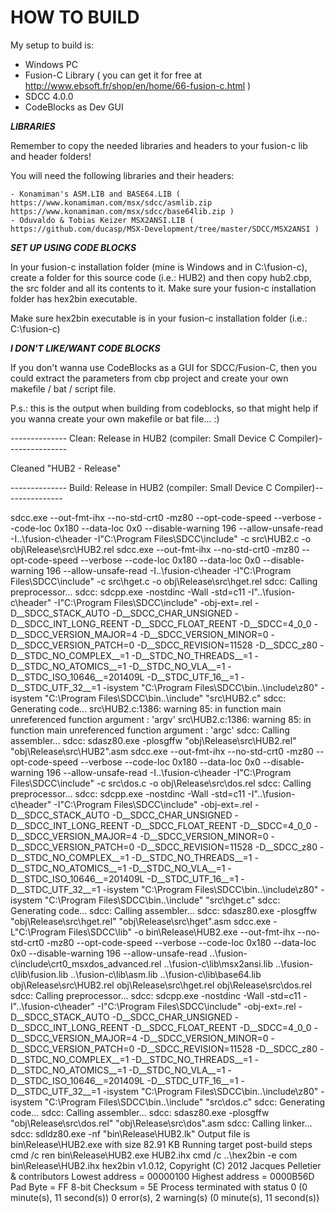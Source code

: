 # HOW TO BUILD

My setup to build is:

- Windows PC
- Fusion-C Library ( you can get it for free at http://www.ebsoft.fr/shop/en/home/66-fusion-c.html )
- SDCC 4.0.0
- CodeBlocks as Dev GUI

***LIBRARIES***

Remember to copy the needed libraries and headers to your fusion-c lib and header folders!

You will need the following libraries and their headers:

	- Konamiman's ASM.LIB and BASE64.LIB ( https://www.konamiman.com/msx/sdcc/asmlib.zip https://www.konamiman.com/msx/sdcc/base64lib.zip )
	- Oduvaldo & Tobias Keizer MSX2ANSI.LIB ( https://github.com/ducasp/MSX-Development/tree/master/SDCC/MSX2ANSI )

***SET UP USING CODE BLOCKS***

In your fusion-c installation folder (mine is Windows and in C:\fusion-c), create a folder for this 
source code (i.e.: HUB2) and then copy hub2.cbp, the src folder and all its contents to it. Make 
sure your fusion-c installation folder has hex2bin executable. 

Make sure hex2bin executable is in your fusion-c installation folder (i.e.: C:\fusion-c)

***I DON'T LIKE/WANT CODE BLOCKS***

If you don't wanna use CodeBlocks as a GUI for SDCC/Fusion-C, then you could extract the parameters 
from cbp project and create your own makefile / bat / script file.

P.s.: this is the output when building from codeblocks, so that might help if you wanna create your own 
makefile or bat file... :)

-------------- Clean: Release in HUB2 (compiler: Small Device C Compiler)---------------

Cleaned "HUB2 - Release"

-------------- Build: Release in HUB2 (compiler: Small Device C Compiler)---------------

sdcc.exe  --out-fmt-ihx --no-std-crt0 -mz80 --opt-code-speed --verbose --code-loc 0x180 --data-loc 0x0 --disable-warning 196  --allow-unsafe-read    -I..\fusion-c\header -I"C:\Program Files\SDCC\include" -c src\HUB2.c -o obj\Release\src\HUB2.rel
sdcc.exe  --out-fmt-ihx --no-std-crt0 -mz80 --opt-code-speed --verbose --code-loc 0x180 --data-loc 0x0 --disable-warning 196  --allow-unsafe-read    -I..\fusion-c\header -I"C:\Program Files\SDCC\include" -c src\hget.c -o obj\Release\src\hget.rel
sdcc: Calling preprocessor...
sdcc: sdcpp.exe -nostdinc -Wall -std=c11 -I"..\fusion-c\header" -I"C:\Program Files\SDCC\include" -obj-ext=.rel -D__SDCC_STACK_AUTO -D__SDCC_CHAR_UNSIGNED -D__SDCC_INT_LONG_REENT -D__SDCC_FLOAT_REENT -D__SDCC=4_0_0 -D__SDCC_VERSION_MAJOR=4 -D__SDCC_VERSION_MINOR=0 -D__SDCC_VERSION_PATCH=0 -D__SDCC_REVISION=11528 -D__SDCC_z80 -D__STDC_NO_COMPLEX__=1 -D__STDC_NO_THREADS__=1 -D__STDC_NO_ATOMICS__=1 -D__STDC_NO_VLA__=1 -D__STDC_ISO_10646__=201409L -D__STDC_UTF_16__=1 -D__STDC_UTF_32__=1 -isystem "C:\Program Files\SDCC\bin\..\include\z80" -isystem "C:\Program Files\SDCC\bin\..\include"  "src\HUB2.c" 
sdcc: Generating code...
src\HUB2.c:1386: warning 85: in function main unreferenced function argument : 'argv'
src\HUB2.c:1386: warning 85: in function main unreferenced function argument : 'argc'
sdcc: Calling assembler...
sdcc: sdasz80.exe -plosgffw "obj\Release\src\HUB2.rel" "obj\Release\src\HUB2".asm
sdcc.exe  --out-fmt-ihx --no-std-crt0 -mz80 --opt-code-speed --verbose --code-loc 0x180 --data-loc 0x0 --disable-warning 196  --allow-unsafe-read    -I..\fusion-c\header -I"C:\Program Files\SDCC\include" -c src\dos.c -o obj\Release\src\dos.rel
sdcc: Calling preprocessor...
sdcc: sdcpp.exe -nostdinc -Wall -std=c11 -I"..\fusion-c\header" -I"C:\Program Files\SDCC\include" -obj-ext=.rel -D__SDCC_STACK_AUTO -D__SDCC_CHAR_UNSIGNED -D__SDCC_INT_LONG_REENT -D__SDCC_FLOAT_REENT -D__SDCC=4_0_0 -D__SDCC_VERSION_MAJOR=4 -D__SDCC_VERSION_MINOR=0 -D__SDCC_VERSION_PATCH=0 -D__SDCC_REVISION=11528 -D__SDCC_z80 -D__STDC_NO_COMPLEX__=1 -D__STDC_NO_THREADS__=1 -D__STDC_NO_ATOMICS__=1 -D__STDC_NO_VLA__=1 -D__STDC_ISO_10646__=201409L -D__STDC_UTF_16__=1 -D__STDC_UTF_32__=1 -isystem "C:\Program Files\SDCC\bin\..\include\z80" -isystem "C:\Program Files\SDCC\bin\..\include"  "src\hget.c" 
sdcc: Generating code...
sdcc: Calling assembler...
sdcc: sdasz80.exe -plosgffw "obj\Release\src\hget.rel" "obj\Release\src\hget".asm
sdcc.exe -L"C:\Program Files\SDCC\lib" -o bin\Release\HUB2.exe  --out-fmt-ihx --no-std-crt0 -mz80 --opt-code-speed --verbose --code-loc 0x180 --data-loc 0x0 --disable-warning 196  --allow-unsafe-read    ..\fusion-c\include\crt0_msxdos_advanced.rel  ..\fusion-c\lib\msx2ansi.lib ..\fusion-c\lib\fusion.lib ..\fusion-c\lib\asm.lib ..\fusion-c\lib\base64.lib obj\Release\src\HUB2.rel obj\Release\src\hget.rel obj\Release\src\dos.rel
sdcc: Calling preprocessor...
sdcc: sdcpp.exe -nostdinc -Wall -std=c11 -I"..\fusion-c\header" -I"C:\Program Files\SDCC\include" -obj-ext=.rel -D__SDCC_STACK_AUTO -D__SDCC_CHAR_UNSIGNED -D__SDCC_INT_LONG_REENT -D__SDCC_FLOAT_REENT -D__SDCC=4_0_0 -D__SDCC_VERSION_MAJOR=4 -D__SDCC_VERSION_MINOR=0 -D__SDCC_VERSION_PATCH=0 -D__SDCC_REVISION=11528 -D__SDCC_z80 -D__STDC_NO_COMPLEX__=1 -D__STDC_NO_THREADS__=1 -D__STDC_NO_ATOMICS__=1 -D__STDC_NO_VLA__=1 -D__STDC_ISO_10646__=201409L -D__STDC_UTF_16__=1 -D__STDC_UTF_32__=1 -isystem "C:\Program Files\SDCC\bin\..\include\z80" -isystem "C:\Program Files\SDCC\bin\..\include"  "src\dos.c" 
sdcc: Generating code...
sdcc: Calling assembler...
sdcc: sdasz80.exe -plosgffw "obj\Release\src\dos.rel" "obj\Release\src\dos".asm
sdcc: Calling linker...
sdcc: sdldz80.exe -nf "bin\Release\HUB2.lk"
Output file is bin\Release\HUB2.exe with size 82.91 KB
Running target post-build steps
cmd /c ren bin\Release\HUB2.exe HUB2.ihx
cmd /c ..\hex2bin -e com bin\Release\HUB2.ihx
hex2bin v1.0.12, Copyright (C) 2012 Jacques Pelletier & contributors
Lowest address  = 00000100
Highest address = 0000B56D
Pad Byte        = FF
8-bit Checksum = 5E
Process terminated with status 0 (0 minute(s), 11 second(s))
0 error(s), 2 warning(s) (0 minute(s), 11 second(s))